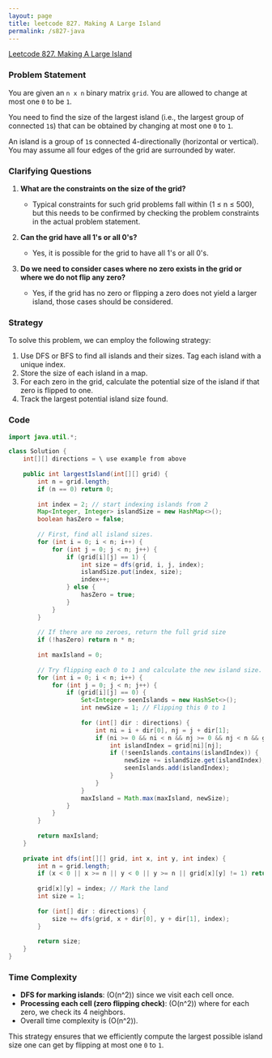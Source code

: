 ```yaml
---
layout: page
title: leetcode 827. Making A Large Island
permalink: /s827-java
---
```

[Leetcode 827. Making A Large Island](https://algoadvance.github.io/algoadvance/l827)
### Problem Statement

You are given an `n x n` binary matrix `grid`. You are allowed to change at most one `0` to be `1`.

You need to find the size of the largest island (i.e., the largest group of connected `1`s) that can be obtained by changing at most one `0` to `1`.

An island is a group of `1`s connected 4-directionally (horizontal or vertical). You may assume all four edges of the grid are surrounded by water.

### Clarifying Questions

1. **What are the constraints on the size of the grid?**
   - Typical constraints for such grid problems fall within \(1 ≤ n ≤ 500\), but this needs to be confirmed by checking the problem constraints in the actual problem statement.

2. **Can the grid have all 1's or all 0's?**
   - Yes, it is possible for the grid to have all 1's or all 0's.

3. **Do we need to consider cases where no zero exists in the grid or where we do not flip any zero?**
   - Yes, if the grid has no zero or flipping a zero does not yield a larger island, those cases should be considered.

### Strategy

To solve this problem, we can employ the following strategy:

1. Use DFS or BFS to find all islands and their sizes. Tag each island with a unique index.
2. Store the size of each island in a map.
3. For each zero in the grid, calculate the potential size of the island if that zero is flipped to one.
4. Track the largest potential island size found.

### Code

```java
import java.util.*;

class Solution {
    int[][] directions = \ use example from above
    
    public int largestIsland(int[][] grid) {
        int n = grid.length;
        if (n == 0) return 0;
        
        int index = 2; // start indexing islands from 2
        Map<Integer, Integer> islandSize = new HashMap<>();
        boolean hasZero = false;
        
        // First, find all island sizes.
        for (int i = 0; i < n; i++) {
            for (int j = 0; j < n; j++) {
                if (grid[i][j] == 1) {
                    int size = dfs(grid, i, j, index);
                    islandSize.put(index, size);
                    index++;
                } else {
                    hasZero = true;
                }
            }
        }
        
        // If there are no zeroes, return the full grid size 
        if (!hasZero) return n * n;
        
        int maxIsland = 0;
        
        // Try flipping each 0 to 1 and calculate the new island size.
        for (int i = 0; i < n; i++) {
            for (int j = 0; j < n; j++) {
                if (grid[i][j] == 0) {
                    Set<Integer> seenIslands = new HashSet<>();
                    int newSize = 1; // Flipping this 0 to 1
                    
                    for (int[] dir : directions) {
                        int ni = i + dir[0], nj = j + dir[1];
                        if (ni >= 0 && ni < n && nj >= 0 && nj < n && grid[ni][nj] > 1) {
                            int islandIndex = grid[ni][nj];
                            if (!seenIslands.contains(islandIndex)) {
                                newSize += islandSize.get(islandIndex);
                                seenIslands.add(islandIndex);
                            }
                        }
                    }
                    maxIsland = Math.max(maxIsland, newSize);
                }
            }
        }
        
        return maxIsland;
    }
    
    private int dfs(int[][] grid, int x, int y, int index) {
        int n = grid.length;
        if (x < 0 || x >= n || y < 0 || y >= n || grid[x][y] != 1) return 0;
        
        grid[x][y] = index; // Mark the land
        int size = 1;
        
        for (int[] dir : directions) {
            size += dfs(grid, x + dir[0], y + dir[1], index);
        }
        
        return size;
    }
}
```

### Time Complexity

- **DFS for marking islands**: \(O(n^2)\) since we visit each cell once.
- **Processing each cell (zero flipping check)**: \(O(n^2)\) where for each zero, we check its 4 neighbors.
- Overall time complexity is \(O(n^2)\).

This strategy ensures that we efficiently compute the largest possible island size one can get by flipping at most one `0` to `1`.